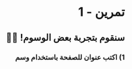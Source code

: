 <div dir="rtl">

# تمرين - 1

## سنقوم بتجربة بعض الوسوم! 🥳🥳

### 1) اكتب عنوان للصفحة باستخدام وسم <title> 📄

### 2) استخدم وسوم العناوين المختلفة h1, h2, h3 لتكتب الجمل الآتية ✍️

- مرحباً!
- هذا موقعي الأول

### 3) عرف عن نفسك باستخدام وسم الفقرة p 🧑🏻‍💼

#### لكتابة الفقرة في أكثر من سطر استخدم وسم br 💡

اسمي "اكتب اسمك" وأنا طالب في مبادرة الكويت تبرمج.
اخترت مسار برمجة المواقع لأني...

### 4) اكتب تاريخ اليوم كتعليق 🔢

## قم بتسمية ملفك index.html

### بونص!
5) ارفق صورة فاكهتك المفضلة بإستخدام وسم img 🍓🍊🍎

✨
اجعل اسمك بخط عريض

🔥
اسأل أحد المدرسين المساعدين إذا تحتاج تمرين إضافي

آخر موعد لرفع الكود `git push`
نهاية المحاضرة

</div>
